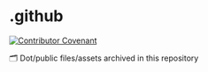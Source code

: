 # .github
[![Contributor Covenant](https://img.shields.io/badge/Contributor%20Covenant-2.1-4baaaa.svg)](code_of_conduct.md)

🗂️ Dot/public files/assets archived in this repository
